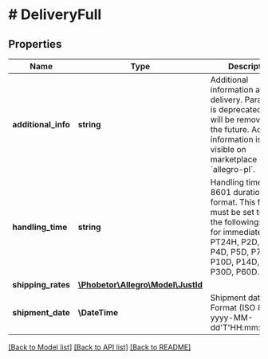 # # DeliveryFull

## Properties

Name | Type | Description | Notes
------------ | ------------- | ------------- | -------------
**additional_info** | **string** | Additional information about delivery. Parameter is deprecated and will be removed in the future. Additional information is only visible on marketplace &#x60;allegro-pl&#x60;. | [optional]
**handling_time** | **string** | Handling time, ISO 8601 duration format. This field must be set to one of the following: PT0S for immediately, PT24H, P2D, P3D, P4D, P5D, P7D, P10D, P14D, P21D, P30D, P60D. | [optional]
**shipping_rates** | [**\Phobetor\Allegro\Model\JustId**](JustId.md) |  | [optional]
**shipment_date** | **\DateTime** | Shipment date, Format (ISO 8601) - yyyy-MM-dd&#39;T&#39;HH:mm:ss.SSSZ | [optional]

[[Back to Model list]](../../README.md#models) [[Back to API list]](../../README.md#endpoints) [[Back to README]](../../README.md)

